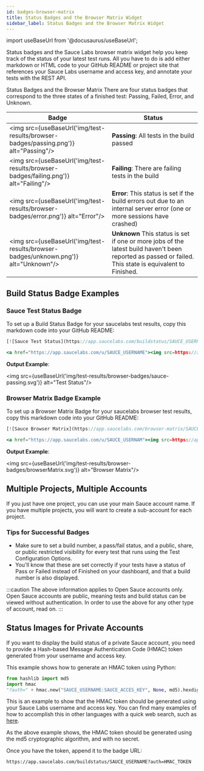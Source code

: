 ```yaml
---
id: badges-browser-matrix
title: Status Badges and the Browser Matrix Widget
sidebar_label: Status Badges and the Browser Matrix Widget
---
```


import useBaseUrl from '@docusaurus/useBaseUrl';

Status badges and the Sauce Labs browser matrix widget help you keep track of the status of your latest test runs. All you have to do is add either markdown or HTML code to your GitHub README or project site that references your Sauce Labs username and access key, and annotate your tests with the REST API.

Status Badges and the Browser Matrix
There are four status badges that correspond to the three states of a finished test: Passing, Failed, Error, and Unknown.

| Badge                                                                                | Status                                                                                                                                                  |
|--------------------------------------------------------------------------------------|---------------------------------------------------------------------------------------------------------------------------------------------------------|
| <img src={useBaseUrl('img/test-results/browser-badges/passing.png')} alt="Passing"/> | __Passing__: All tests in the build passed                                                                                                              |
| <img src={useBaseUrl('img/test-results/browser-badges/failing.png')} alt="Failing"/> | __Failing__: There are failing tests in the build                                                                                                       |
| <img src={useBaseUrl('img/test-results/browser-badges/error.png')} alt="Error"/>     | __Error__: This status is set if the build errors out due to an internal server error (one or more sessions have crashed)                               |
| <img src={useBaseUrl('img/test-results/browser-badges/unknown.png')} alt="Unknown"/> | __Unknown__ This status is set if one or more jobs of the latest build haven't been reported as passed or failed. This state is equivalent to Finished. |


## Build Status Badge Examples

### Sauce Test Status Badge

To set up a Build Status Badge for your saucelabs test results, copy this markdown code into your GitHub README:

```jsx title="Markdown Example"
[![Sauce Test Status](https://app.saucelabs.com/buildstatus/SAUCE_USERNAME)](https://app.saucelabs.com/u/SAUCE_USERNAME)
```

```jsx title="HTML Example
<a href="https://app.saucelabs.com/u/SAUCE_USERNAME"><img src=https://app.saucelabs.com/buildstatus/SAUCE_USERNAME" alt= "Sauce Test Status"/></a>
```

__Output Example__:

<img src={useBaseUrl('img/test-results/browser-badges/sauce-passing.svg')} alt="Test Status"/>

### Browser Matrix Badge Example

To set up a Browser Matrix Badge for your saucelabs browser test results, copy this markdown code into your GitHub README:

```jsx title="Markdown Example"
[![Sauce Browser Matrix](https://app.saucelabs.com/browser-matrix/SAUCE_USERNAME)](https://app.saucelabs.com/u/SAUCE_USERNAME.svg)
```

```jsx title="HTML Example
<a href="https://app.saucelabs.com/u/SAUCE_USERNAM"><img src=https://app.saucelabs.com/browser-matrix/SAUCE_USERNAM.svg?" alt= "Sauce Browser Matrix"/></a>
```

__Output Example__:

<img src={useBaseUrl('img/test-results/browser-badges/browserMatrix.svg')} alt="Browser Matrix"/>


## Multiple Projects, Multiple Accounts

If you just have one project, you can use your main Sauce account name. If you have multiple projects, you will want to create a sub-account for each project.

### Tips for Successful Badges
* Make sure to set a build number, a pass/fail status, and a public, share, or public restricted visibility for every test that runs using the Test Configuration Options. 
* You'll know that these are set correctly if your tests have a status of Pass or Failed instead of Finished on your dashboard, and that a build number is also displayed.

:::caution
The above information applies to Open Sauce accounts only. Open Sauce accounts are public, meaning tests and build status can be viewed without authentication. In order to use the above for any other type of account, read on.
:::

## Status Images for Private Accounts


If you want to display the build status of a private Sauce account, you need to provide a Hash-based Message Authentication Code (HMAC) token generated from your username and access key.

This example shows how to generate an HMAC token using Python:

```python
from hashlib import md5
import hmac
"?auth=" + hmac.new("SAUCE_USERNAME:SAUCE_ACCES_KEY", None, md5).hexdigest()
```

This is an example to show that the HMAC token should be generated using your Sauce Labs username and access key. You can find many examples of how to accomplish this in other languages with a quick web search, such as [here](https://www.devglan.com/online-tools/hmac-sha256-online). 

As the above example shows, the HMAC token should be generated using the md5 cryptographic algorithm, and with no secret.

Once you have the token, append it to the badge URL:

```
https://app.saucelabs.com/buildstatus/SAUCE_USERNAME?auth=HMAC_TOKEN
```

